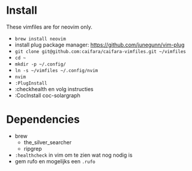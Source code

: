# Install

These vimfiles are for neovim only.

* `brew install neovim`
* install plug package manager: https://github.com/junegunn/vim-plug
* `git clone git@github.com:caifara/caifara-vimfiles.git ~/vimfiles`
* `cd ~`
* `mkdir -p ~/.config/`
* `ln -s ~/vimfiles ~/.config/nvim `
* `nvim`
* `:PlugInstall`
* :checkhealth en volg instructies
* :CocInstall coc-solargraph

# Dependencies

* brew
  * the_silver_searcher
  * ripgrep
* `:healthcheck` in vim om te zien wat nog nodig is
* gem rufo en mogelijks een `.rufo`

